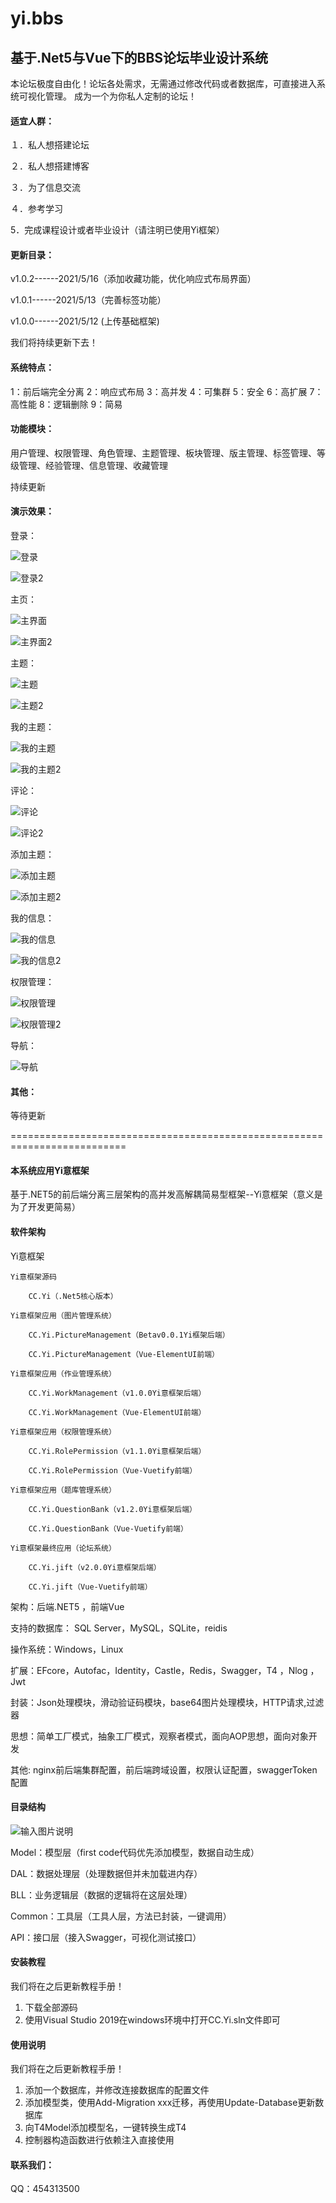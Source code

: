 # yi.bbs

## 基于.Net5与Vue下的BBS论坛毕业设计系统

本论坛极度自由化！论坛各处需求，无需通过修改代码或者数据库，可直接进入系统可视化管理。
成为一个为你私人定制的论坛！

#### 适宜人群：

１．私人想搭建论坛

２．私人想搭建博客

３．为了信息交流

４．参考学习

5．完成课程设计或者毕业设计（请注明已使用Yi框架）

#### 更新目录：
v1.0.2------2021/5/16（添加收藏功能，优化响应式布局界面）

v1.0.1------2021/5/13（完善标签功能）

v1.0.0------2021/5/12 (上传基础框架)


我们将持续更新下去！

#### 系统特点：

1：前后端完全分离  2：响应式布局  3：高并发  4：可集群  5：安全  6：高扩展  7：高性能  8：逻辑删除  9：简易


#### 功能模块：

用户管理、权限管理、角色管理、主题管理、板块管理、版主管理、标签管理、等级管理、经验管理、信息管理、收藏管理

持续更新

#### 演示效果：
登录：

![登录](https://user-images.githubusercontent.com/68722157/118130434-edbd4980-b42f-11eb-884f-f5b6f3c9cdc3.png)

![登录2](https://user-images.githubusercontent.com/68722157/118130461-f44bc100-b42f-11eb-809e-9e5bb1a28f45.png)

主页：

![主界面](https://user-images.githubusercontent.com/68722157/118130541-0e859f00-b430-11eb-9a7e-e772de028960.png)

![主界面2](https://user-images.githubusercontent.com/68722157/118130546-0fb6cc00-b430-11eb-9037-0806c5ebdaf5.png)

主题：

![主题](https://user-images.githubusercontent.com/68722157/118130691-3f65d400-b430-11eb-8dd1-def151292b81.png)

![主题2](https://user-images.githubusercontent.com/68722157/118130701-412f9780-b430-11eb-94e6-69aac07d0696.png)

我的主题：

![我的主题](https://user-images.githubusercontent.com/68722157/118131928-b354ac00-b431-11eb-8eff-b8605e02229a.png)

![我的主题2](https://user-images.githubusercontent.com/68722157/118131937-b485d900-b431-11eb-9977-66d3e758ea2a.png)

评论：

![评论](https://user-images.githubusercontent.com/68722157/118130568-17767080-b430-11eb-961c-4bc3e94a47a6.png)

![评论2](https://user-images.githubusercontent.com/68722157/118130571-18a79d80-b430-11eb-844b-7e05f5042e0f.png)

添加主题：

![添加主题](https://user-images.githubusercontent.com/68722157/118130605-21986f00-b430-11eb-9366-0dfe6f708aed.png)

![添加主题2](https://user-images.githubusercontent.com/68722157/118130624-26f5b980-b430-11eb-8e21-0c207406a3b5.png)

我的信息：

![我的信息](https://user-images.githubusercontent.com/68722157/118130655-3248e500-b430-11eb-80d1-564644fbeb77.png)

![我的信息2](https://user-images.githubusercontent.com/68722157/118130659-337a1200-b430-11eb-95fc-1c6e45b1aec3.png)

权限管理：

![权限管理](https://user-images.githubusercontent.com/68722157/118130742-4ee51d00-b430-11eb-83b4-8be49285a961.png)

![权限管理2](https://user-images.githubusercontent.com/68722157/118130748-51477700-b430-11eb-8297-e5bf92472902.png)

导航：

![导航](https://user-images.githubusercontent.com/68722157/118130725-4856a580-b430-11eb-86ca-6e5743ab53ae.png)


#### 其他：
等待更新


==========================================================================

#### 本系统应用Yi意框架
基于.NET5的前后端分离三层架构的高并发高解耦简易型框架--Yi意框架（意义是为了开发更简易）

#### 软件架构

Yi意框架

	Yi意框架源码

		CC.Yi（.Net5核心版本）

	Yi意框架应用（图片管理系统）

		CC.Yi.PictureManagement（Betav0.0.1Yi框架后端）

		CC.Yi.PictureManagement（Vue-ElementUI前端）

	Yi意框架应用（作业管理系统）

		CC.Yi.WorkManagement（v1.0.0Yi意框架后端）

		CC.Yi.WorkManagement（Vue-ElementUI前端）

	Yi意框架应用（权限管理系统）

		CC.Yi.RolePermission（v1.1.0Yi意框架后端）

		CC.Yi.RolePermission（Vue-Vuetify前端）

	Yi意框架应用（题库管理系统）

		CC.Yi.QuestionBank（v1.2.0Yi意框架后端）

		CC.Yi.QuestionBank（Vue-Vuetify前端）

	Yi意框架最终应用（论坛系统）

		CC.Yi.jift（v2.0.0Yi意框架后端）

		CC.Yi.jift（Vue-Vuetify前端）


架构：后端.NET5 ，前端Vue

支持的数据库： SQL Server，MySQL，SQLite，reidis

操作系统：Windows，Linux

扩展：EFcore，Autofac，Identity，Castle，Redis，Swagger，T4 ，Nlog ，Jwt

封装：Json处理模块，滑动验证码模块，base64图片处理模块，HTTP请求,过滤器

思想：简单工厂模式，抽象工厂模式，观察者模式，面向AOP思想，面向对象开发

其他: nginx前后端集群配置，前后端跨域设置，权限认证配置，swaggerToken配置


#### 目录结构
![输入图片说明](https://images.gitee.com/uploads/images/2021/0321/023715_59bef411_3049273.png "屏幕截图.png")

Model：模型层（first code代码优先添加模型，数据自动生成）

DAL：数据处理层（处理数据但并未加载进内存）

BLL：业务逻辑层（数据的逻辑将在这层处理）

Common：工具层（工具人层，方法已封装，一键调用）

API：接口层（接入Swagger，可视化测试接口）


#### 安装教程
我们将在之后更新教程手册！

1.  下载全部源码
2.  使用Visual Studio 2019在windows环境中打开CC.Yi.sln文件即可


#### 使用说明
我们将在之后更新教程手册！

1.  添加一个数据库，并修改连接数据库的配置文件
2.  添加模型类，使用Add-Migration xxx迁移，再使用Update-Database更新数据库
3.  向T4Model添加模型名，一键转换生成T4
4.  控制器构造函数进行依赖注入直接使用

#### 联系我们：
QQ：454313500


